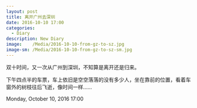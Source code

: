 ```yaml
---
layout: post
title: 离开广州去深圳
date: 2016-10-10 17:00
categories:
  - Diary
description: New Diary
image:    /Media/2016-10-10-from-gz-to-sz.jpg
image-sm: /Media/2016-10-10-from-gz-to-sz-sm.jpg
---
```

双十时间，又一次从广州到深圳，不知算是离开还是归来。

下午四点半的车票，车上依旧是空空落落的没有多少人，坐在靠前的位置，看着车窗外的树枝往后飞逝，像时间一样……

Monday, October 10, 2016 17:00
